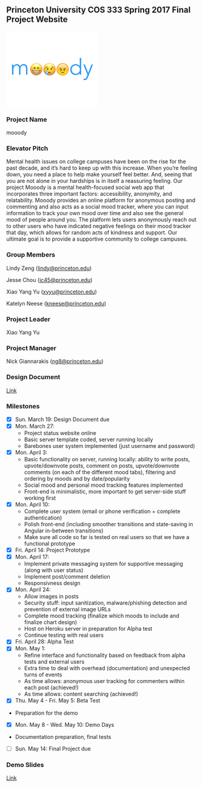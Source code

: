 ## Princeton University COS 333 Spring 2017 Final Project Website


<img src="mooody.png" align="center" height="200">

### Project Name
mooody

### Elevator Pitch
Mental health issues on college campuses have been on the rise for the past decade, and it’s hard to keep up with this increase. When you’re feeling down, you need a place to help make yourself feel better. And, seeing that you are not alone in your hardships is in itself a reassuring feeling. Our project Mooody is a mental health-focused social web app that incorporates three important factors: accessibility, anonymity, and relatability. Mooody provides an online platform for anonymous posting and commenting and also acts as a social mood tracker, where you can input information to track your own mood over time and also see the general mood of people around you. The platform lets users anonymously reach out to other users who have indicated negative feelings on their mood tracker that day, which allows for random acts of kindness and support. Our ultimate goal is to provide a supportive community to college campuses.

### Group Members
Lindy Zeng (lindy@princeton.edu)

Jesse Chou (jc45@princeton.edu)

Xiao Yang Yu (xyyu@princeton.edu)

Katelyn Neese (kneese@princeton.edu)

### Project Leader
Xiao Yang Yu

### Project Manager
Nick Giannarakis (ng8@princeton.edu) 

### Design Document
[Link](XiaoYang_Yu.pdf)

### Milestones
- [x] Sun. March 19: Design Document due
- [x] Mon. March 27: 
  - Project status website online
  -	Basic server template coded, server running locally
  -	Barebones user system implemented (just username and password)
- [X] Mon. April 3:
  -	Basic functionality on server, running locally: ability to write posts, upvote/downvote posts, comment on posts, upvote/downvote comments (on each of the different mood tabs), filtering and ordering by moods and by date/popularity
  -	Social mood and personal mood tracking features implemented
  -	Front-end is minimalistic, more important to get server-side stuff working first
- [X] Mon. April 10: 
  -	Complete user system (email or phone verification + complete authentication)
  -	Polish front-end (including smoother transitions and state-saving in Angular in-between transitions)
  -	Make sure all code so far is tested on real users so that we have a functional prototype
- [X]	Fri. April 14: Project Prototype
- [X] Mon. April 17:
  -	Implement private messaging system for supportive messaging (along with user status)
  - Implement post/comment deletion
  - Responsivness design
- [X] Mon. April 24:
  -	Allow images in posts
  - Security stuff: input sanitization, malware/phishing detection and prevention of external image URLs
  - Complete mood tracking (finalize which moods to include and finalize chart design)
  - Host on Heroku server in preparation for Alpha test
  -	Continue testing with real users
- [X]	Fri. April 28: Alpha Test
- [X] Mon. May 1:
  -	Refine interface and functionality based on feedback from alpha tests and external users
  -	Extra time to deal with overhead (documentation) and unexpected turns of events
  - As time allows: anonymous user tracking for commenters within each post (achieved!)
  - As time allows: content searching (achieved!)
- [X]	Thu. May 4 - Fri. May 5: Beta Test
  - Preparation for the demo
- [X]	Mon. May 8 - Wed. May 10: Demo Days
  - Documentation preparation, final tests
- [ ] Sun. May 14: Final Project due

### Demo Slides
[Link](https://docs.google.com/presentation/d/1HhL0KfuD-CngTM4JcwuQCQw715jZs1_I9zs_b-ZZYkg/edit?usp=sharing)
